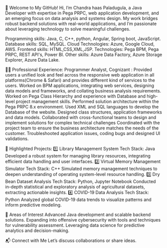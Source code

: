 👋 Welcome to My GitHub!
Hi, I’m Chandra haas Paladugula, a Java Developer with expertise in Pega PRPC, web application development, and an emerging focus on data analysis and systems design. My work bridges robust backend solutions with real-world applications, and I’m passionate about leveraging technology to solve meaningful challenges.

Programming skills: Java, C, C++, python, Angular, Spring boot, JavaScript.
Database skills: SQL, MySQL.
Cloud Technologies: Azure, Google Cloud, AWS.
Frontend skills: HTML,CSS,XML,JSP.
Technologies: Pega BPM, Pega PRPC, REST API's, Power BI.
Other skills: Azure Data Factory, Azure Storage Explorer, Azure Data Lake.

👨‍💻 Professional Experience:
Programmer Analyst, Cognizant :
Provided users a unified look and feel across the responsive web application in all platforms(Chrome & Safari) and provides different kind of services to the users.
Worked on BPM applications, integrating web services, designing data models and frameworks, and collating business analysis requirements.
Worked on Pega Class Hierarchy and experience with Database and high-level project management skills.
Performed solution architecture within the Pega PRPC 8.x environment. Used XML and SQL languages to develop the Database of the website.
Designed class structures, application frameworks and data models.
Collaborated with cross-functional teams to design and implement solutions for complex technical challenges
Coordinated with the project team to ensure the business architecture matches the needs of the customer.
Troubleshooted application issues, coding bugs and designed UI validations. 

📂 Highlighted Projects:
1️⃣ Library Management System
Tech Stack: Java
Developed a robust system for managing library resources, integrating efficient data handling and user interfaces.
2️⃣ Virtual Memory Management Simulator
Tech Stack: C++
Simulated memory management techniques to deepen understanding of operating system-level resource handling.
3️⃣ Dry Bean Dataset Analysis
Tech Stack: Python, Jupyter Notebook
Conducted in-depth statistical and exploratory analysis of agricultural datasets, extracting actionable insights.
4️⃣ COVID-19 Data Analysis
Tech Stack: Python
Analyzed global COVID-19 data trends to visualize patterns and inform predictive modeling.

🌟 Areas of Interest
Advanced Java development and scalable backend solutions.
Expanding into offensive cybersecurity with tools and techniques for vulnerability assessment.
Leveraging data science for predictive analytics and decision-making.

📬 Connect with Me
Let’s discuss collaborations or share ideas.
